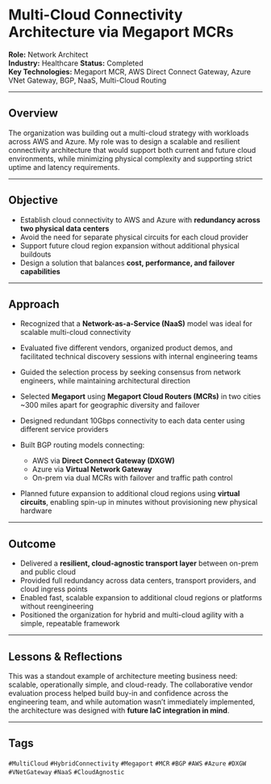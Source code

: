 # Multi-Cloud Connectivity Architecture via Megaport MCRs

**Role:** Network Architect  
**Industry:** Healthcare 
**Status:** Completed  
**Key Technologies:** Megaport MCR, AWS Direct Connect Gateway, Azure VNet Gateway, BGP, NaaS, Multi-Cloud Routing

---

## Overview

The organization was building out a multi-cloud strategy with workloads across AWS and Azure. My role was to design a scalable and resilient connectivity architecture that would support both current and future cloud environments, while minimizing physical complexity and supporting strict uptime and latency requirements.

---

## Objective

- Establish cloud connectivity to AWS and Azure with **redundancy across two physical data centers**  
- Avoid the need for separate physical circuits for each cloud provider  
- Support future cloud region expansion without additional physical buildouts  
- Design a solution that balances **cost, performance, and failover capabilities**

---

## Approach

- Recognized that a **Network-as-a-Service (NaaS)** model was ideal for scalable multi-cloud connectivity  
- Evaluated five different vendors, organized product demos, and facilitated technical discovery sessions with internal engineering teams  
- Guided the selection process by seeking consensus from network engineers, while maintaining architectural direction  
- Selected **Megaport** using **Megaport Cloud Routers (MCRs)** in two cities ~300 miles apart for geographic diversity and failover

- Designed redundant 10Gbps connectivity to each data center using different service providers  
- Built BGP routing models connecting:
  - AWS via **Direct Connect Gateway (DXGW)**
  - Azure via **Virtual Network Gateway**
  - On-prem via dual MCRs with failover and traffic path control  
- Planned future expansion to additional cloud regions using **virtual circuits**, enabling spin-up in minutes without provisioning new physical hardware

---

## Outcome

- Delivered a **resilient, cloud-agnostic transport layer** between on-prem and public cloud  
- Provided full redundancy across data centers, transport providers, and cloud ingress points  
- Enabled fast, scalable expansion to additional cloud regions or platforms without reengineering  
- Positioned the organization for hybrid and multi-cloud agility with a simple, repeatable framework

---

## Lessons & Reflections

This was a standout example of architecture meeting business need: scalable, operationally simple, and cloud-ready. The collaborative vendor evaluation process helped build buy-in and confidence across the engineering team, and while automation wasn’t immediately implemented, the architecture was designed with **future IaC integration in mind**.

---

## Tags

`#MultiCloud` `#HybridConnectivity` `#Megaport` `#MCR` `#BGP` `#AWS` `#Azure` `#DXGW` `#VNetGateway` `#NaaS` `#CloudAgnostic`
